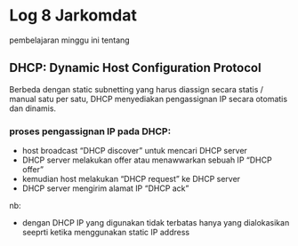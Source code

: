 # Log 8 Jarkomdat

pembelajaran minggu ini tentang

## DHCP: Dynamic Host Configuration Protocol
Berbeda dengan static subnetting yang harus diassign secara statis / manual satu per satu, DHCP menyediakan pengassignan IP secara otomatis dan dinamis.

### proses pengassignan IP pada DHCP:
- host broadcast “DHCP discover” untuk mencari DHCP server
- DHCP server melakukan offer atau menawwarkan sebuah IP “DHCP offer” 
- kemudian host melakukan “DHCP request” ke DHCP server
- DHCP server mengirim alamat IP “DHCP ack”


nb:
- dengan DHCP IP yang digunakan tidak terbatas hanya yang dialokasikan seeprti ketika menggunakan static IP address